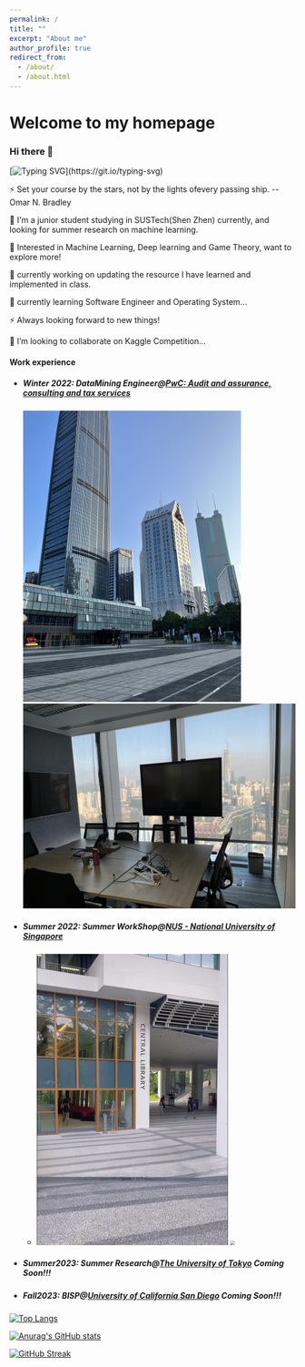 ```yaml
---
permalink: /
title: ""
excerpt: "About me"
author_profile: true
redirect_from: 
  - /about/
  - /about.html
---
```


# Welcome to my homepage



### Hi there 👋

[![Typing SVG](https://readme-typing-svg.demolab.com?font=Fira+Code&pause=1000&width=435&lines=Hi%2C+I'm+He+Zhu;Nice+to+meet+you!)](https://git.io/typing-svg)

⚡ Set your course by the stars, not by the lights ofevery passing ship. --Omar N. Bradley

🌱 I'm a junior student studying in SUSTech(Shen Zhen) currently, and looking for summer research on machine learning.

🔭 Interested in Machine Learning, Deep learning and Game Theory, want to explore more!

🔭 currently working on updating the resource I have learned and implemented in class.

🌱 currently learning Software Engineer and Operating System...

⚡ Always looking forward to new things!

👯 I’m looking to collaborate on Kaggle Competition... 



#### Work experience



* ##### Winter 2022:  DataMining Engineer@[PwC: Audit and assurance, consulting and tax services](https://www.pwc.com/) 

  <img src="/images/pwc1.png"  style="zoom: 50%;" /> <img src="/images/pwc2.png"  style="zoom: 50%;" />



* ##### Summer 2022:  Summer WorkShop@[NUS - National University of Singapore](https://nus.edu.sg/)

  * <img src="/images/nus1.png"  style="zoom: 50%;" /> <img src="/images/nus2.png"  style="zoom: 50%;" />

  

* ##### Summer2023: Summer Research@[The University of Tokyo](https://www.u-tokyo.ac.jp/en/) Coming Soon!!!



* ##### Fall2023: BISP@[University of California San Diego](https://ucsd.edu/) Coming Soon!!!






[![Top Langs](https://github-readme-stats.vercel.app/api/top-langs/?username=zhuchichi56&layout=compact)](https://github.com/anuraghazra/github-readme-stats)

[![Anurag's GitHub stats](https://github-readme-stats.vercel.app/api?username=zhuchichi56&show_icons=true&count_private=true&theme=radical)](https://github.com/anuraghazra/github-readme-stats)

[![GitHub Streak](https://github-readme-streak-stats.herokuapp.com/?user=zhuchichi56&theme=blue-green)](https://git.io/streak-stats)
